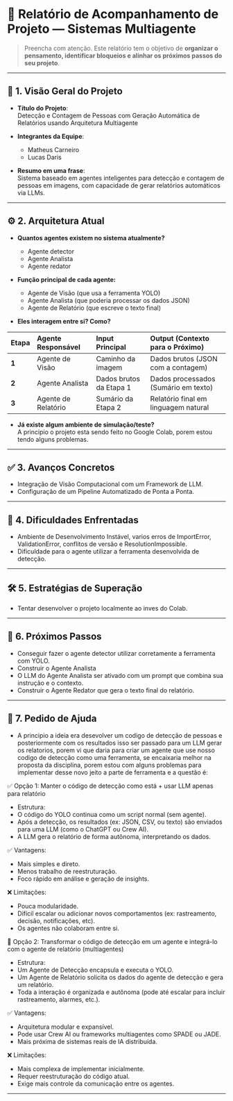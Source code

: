 # 📄 Relatório de Acompanhamento de Projeto — Sistemas Multiagente

> Preencha com atenção. Este relatório tem o objetivo de **organizar o pensamento, identificar bloqueios e alinhar os próximos passos do seu projeto**.

---

## 🧠 1. Visão Geral do Projeto

- **Título do Projeto**:  
  Detecção e Contagem de Pessoas com Geração Automática de Relatórios usando Arquitetura Multiagente

- **Integrantes da Equipe**:  
  - Matheus Carneiro
  - Lucas Daris

- **Resumo em uma frase**:  
  Sistema baseado em agentes inteligentes para detecção e contagem de pessoas em imagens, com capacidade de gerar relatórios automáticos via LLMs.

---

## ⚙️ 2. Arquitetura Atual

- **Quantos agentes existem no sistema atualmente?**  
  - Agente detector
  - Agente Analista
  - Agente redator

- **Função principal de cada agente:**  
  - Agente de Visão (que usa a ferramenta YOLO)
  - Agente Analista (que poderia processar os dados JSON)
  - Agente de Relatório (que escreve o texto final)

- **Eles interagem entre si? Como?**
 
| Etapa | Agente Responsável   | Input Principal           | Output (Contexto para o Próximo)     |
| :---- | :------------------- | :------------------------ | :----------------------------------- |
| **1** | Agente de Visão      | Caminho da imagem         | Dados brutos (JSON com a contagem)   |
| **2** | Agente Analista      | Dados brutos da Etapa 1   | Dados processados (Sumário em texto) |
| **3** | Agente de Relatório  | Sumário da Etapa 2        | Relatório final em linguagem natural |


- **Já existe algum ambiente de simulação/teste?**  
  A principio o projeto esta sendo feito no Google Colab, porem estou tendo alguns problemas.

---

## ✅ 3. Avanços Concretos

- Integração de Visão Computacional com um Framework de LLM.
- Configuração de um Pipeline Automatizado de Ponta a Ponta.

---

## 🧱 4. Dificuldades Enfrentadas

- Ambiente de Desenvolvimento Instável, varios erros de ImportError, ValidationError, conflitos de versão e ResolutionImpossible.
- Dificuldade para o agente utilizar a ferramenta desenvolvida de detecção.

---

## 🛠️ 5. Estratégias de Superação

- Tentar desenvolver o projeto localmente ao inves do Colab.

---

## 🎯 6. Próximos Passos

- Conseguir fazer o agente detector utilizar corretamente a ferramenta com YOLO.
- Construir o Agente Analista
- O LLM do Agente Analista ser ativado com um prompt que combina sua instrução e o contexto.
- Construir o Agente Redator que gera o texto final do relatório.

---

## 📢 7. Pedido de Ajuda

- A principio a ideia era desevolver um codigo de detecção de pessoas e posteriormente com os resultados isso ser passado para um LLM gerar os relatorios, porem vi que daria para criar um agente que use nosso codigo de detecção como uma ferramenta, se encaixaria melhor na proposta da disciplina, porem estou com alguns problemas para implementar desse novo jeito a parte de ferramenta e a questão é:

✅ Opção 1: Manter o código de detecção como está + usar LLM apenas para relatório
- Estrutura:
- O código do YOLO continua como um script normal (sem agente).
- Após a detecção, os resultados (ex: JSON, CSV, ou texto) são enviados para uma LLM (como o ChatGPT ou Crew AI).
- A LLM gera o relatório de forma autônoma, interpretando os dados.

✅ Vantagens:
- Mais simples e direto.
- Menos trabalho de reestruturação.
- Foco rápido em análise e geração de insights.

❌ Limitações:
- Pouca modularidade.
- Difícil escalar ou adicionar novos comportamentos (ex: rastreamento, decisão, notificações, etc).
- Os agentes não colaboram entre si.

🧠 Opção 2: Transformar o código de detecção em um agente e integrá-lo com o agente de relatório (multiagentes)
- Estrutura:
- Um Agente de Detecção encapsula e executa o YOLO.
- Um Agente de Relatório solicita os dados do agente de detecção e gera um relatório.
- Toda a interação é organizada e autônoma (pode até escalar para incluir rastreamento, alarmes, etc.).

✅ Vantagens:
- Arquitetura modular e expansível.
- Pode usar Crew AI ou frameworks multiagentes como SPADE ou JADE.
- Mais próxima de sistemas reais de IA distribuída.

❌ Limitações:
- Mais complexa de implementar inicialmente.
- Requer reestruturação do código atual.
- Exige mais controle da comunicação entre os agentes.

---
